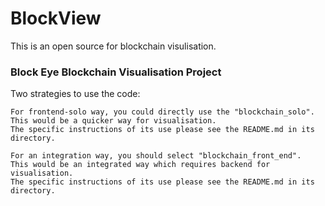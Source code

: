 # BlockView
This is an open source for blockchain visulisation.

### Block Eye Blockchain Visualisation Project
Two strategies to use the code:
```
For frontend-solo way, you could directly use the "blockchain_solo".
This would be a quicker way for visualisation.
The specific instructions of its use please see the README.md in its directory.
```
```
For an integration way, you should select "blockchain_front_end".
This would be an integrated way which requires backend for visualisation.
The specific instructions of its use please see the README.md in its directory.
```
